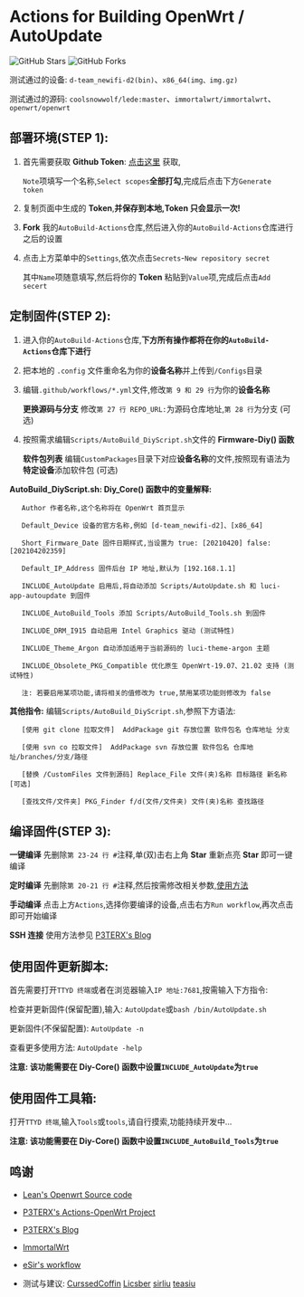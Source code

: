 # Actions for Building OpenWrt / AutoUpdate

![GitHub Stars](https://img.shields.io/github/stars/Hyy2001X/AutoBuild-Actions.svg?style=flat-square&label=Stars&logo=github)
![GitHub Forks](https://img.shields.io/github/forks/Hyy2001X/AutoBuild-Actions.svg?style=flat-square&label=Forks&logo=github)

测试通过的设备: `d-team_newifi-d2(bin)`、`x86_64(img、img.gz)`

测试通过的源码: `coolsnowwolf/lede:master`、`immortalwrt/immortalwrt`、`openwrt/openwrt`

## 部署环境(STEP 1):

1. 首先需要获取 **Github Token**: [点击这里](https://github.com/settings/tokens/new) 获取,

   `Note`项填写一个名称,`Select scopes`**全部打勾**,完成后点击下方`Generate token`

2. 复制页面中生成的 **Token**,**并保存到本地,Token 只会显示一次!**

3. **Fork** 我的`AutoBuild-Actions`仓库,然后进入你的`AutoBuild-Actions`仓库进行之后的设置

4. 点击上方菜单中的`Settings`,依次点击`Secrets`-`New repository secret`

   其中`Name`项随意填写,然后将你的 **Token** 粘贴到`Value`项,完成后点击`Add secert`

## 定制固件(STEP 2):

1. 进入你的`AutoBuild-Actions`仓库,**下方所有操作都将在你的`AutoBuild-Actions`仓库下进行**

2. 把本地的 `.config` 文件重命名为你的**设备名称**并上传到`/Configs`目录

3. 编辑`.github/workflows/*.yml`文件,修改`第 9 和 29 行`为你的**设备名称**

   **更换源码与分支** 修改`第 27 行 REPO_URL:`为源码仓库地址,`第 28 行`为分支 (可选)

4. 按照需求编辑`Scripts/AutoBuild_DiyScript.sh`文件的 **Firmware-Diy() 函数**

   **软件包列表** 编辑`CustomPackages`目录下对应**设备名称**的文件,按照现有语法为**特定设备**添加软件包 (可选)

**AutoBuild_DiyScript.sh: Diy_Core() 函数中的变量解释:**
```
   Author 作者名称,这个名称将在 OpenWrt 首页显示

   Default_Device 设备的官方名称,例如 [d-team_newifi-d2]、[x86_64]
   
   Short_Firmware_Date 固件日期样式,当设置为 true: [20210420] false: [202104202359]
   
   Default_IP_Address 固件后台 IP 地址,默认为 [192.168.1.1]

   INCLUDE_AutoUpdate 启用后,将自动添加 Scripts/AutoUpdate.sh 和 luci-app-autoupdate 到固件

   INCLUDE_AutoBuild_Tools 添加 Scripts/AutoBuild_Tools.sh 到固件

   INCLUDE_DRM_I915 自动启用 Intel Graphics 驱动 (测试特性)

   INCLUDE_Theme_Argon 自动添加适用于当前源码的 luci-theme-argon 主题

   INCLUDE_Obsolete_PKG_Compatible 优化原生 OpenWrt-19.07、21.02 支持 (测试特性)
   
   注: 若要启用某项功能,请将相关的值修改为 true,禁用某项功能则修改为 false
```
**其他指令:** 编辑`Scripts/AutoBuild_DiyScript.sh`,参照下方语法:
```
   [使用 git clone 拉取文件]  AddPackage git 存放位置 软件包名 仓库地址 分支

   [使用 svn co 拉取文件]  AddPackage svn 存放位置 软件包名 仓库地址/branches/分支/路径

   [替换 /CustomFiles 文件到源码] Replace_File 文件(夹)名称 目标路径 新名称[可选]
   
   [查找文件/文件夹] PKG_Finder f/d(文件/文件夹) 文件(夹)名称 查找路径
```
## 编译固件(STEP 3):

   **一键编译** 先删除`第 23-24 行 #`注释,单(双)击右上角 **Star** 重新点亮 **Star** 即可一键编译

   **定时编译** 先删除`第 20-21 行 #`注释,然后按需修改相关参数,[使用方法](https://www.runoob.com/w3cnote/linux-crontab-tasks.html)

   **手动编译** 点击上方`Actions`,选择你要编译的设备,点击右方`Run workflow`,再次点击即可开始编译

   **SSH 连接** 使用方法参见 [P3TERX's Blog](https://p3terx.com/archives/build-openwrt-with-github-actions.html)

## 使用固件更新脚本:

   首先需要打开`TTYD 终端`或者在浏览器输入`IP 地址:7681`,按需输入下方指令:

   检查并更新固件(保留配置),输入: `AutoUpdate`或`bash /bin/AutoUpdate.sh`

   更新固件(不保留配置): `AutoUpdate -n`

   查看更多使用方法: `AutoUpdate -help`

   **注意: 该功能需要在 Diy-Core() 函数中设置`INCLUDE_AutoUpdate`为`true`**

## 使用固件工具箱:

   打开`TTYD 终端`,输入`Tools`或`tools`,请自行摸索,功能持续开发中...

   **注意: 该功能需要在 Diy-Core() 函数中设置`INCLUDE_AutoBuild_Tools`为`true`**

## 鸣谢

   - [Lean's Openwrt Source code](https://github.com/coolsnowwolf/lede)

   - [P3TERX's Actions-OpenWrt Project](https://github.com/P3TERX/Actions-OpenWrt)

   - [P3TERX's Blog](https://p3terx.com/archives/build-openwrt-with-github-actions.html)

   - [ImmortalWrt](https://github.com/immortalwrt)

   - [eSir's workflow](https://github.com/esirplayground/AutoBuild-OpenWrt/blob/master/.github/workflows/Build_OP_x86_64.yml)

   - 测试与建议: [CurssedCoffin](https://github.com/CurssedCoffin) [Licsber](https://github.com/Licsber) [sirliu](https://github.com/sirliu) [teasiu](https://github.com/teasiu)

